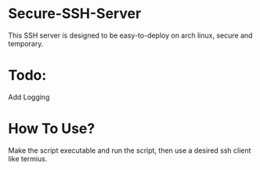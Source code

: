 # Secure-SSH-Server
This SSH server is designed to be easy-to-deploy on arch linux, secure and temporary.

# Todo:
Add Logging

# How To Use?
Make the script executable and run the script, then use a desired ssh client like termius.
